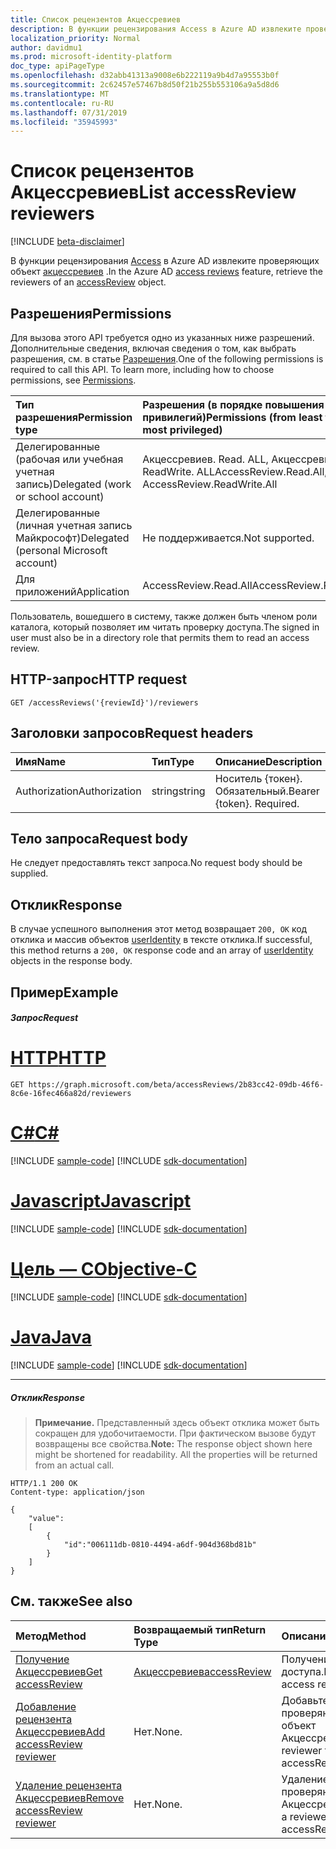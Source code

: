 ```yaml
---
title: Список рецензентов Акцессревиев
description: В функции рецензирования Access в Azure AD извлеките проверяющих объект Акцессревиев.
localization_priority: Normal
author: davidmu1
ms.prod: microsoft-identity-platform
doc_type: apiPageType
ms.openlocfilehash: d32abb41313a9008e6b222119a9b4d7a95553b0f
ms.sourcegitcommit: 2c62457e57467b8d50f21b255b553106a9a5d8d6
ms.translationtype: MT
ms.contentlocale: ru-RU
ms.lasthandoff: 07/31/2019
ms.locfileid: "35945993"
---
```

# <a name="list-accessreview-reviewers"></a><span data-ttu-id="fc518-103">Список рецензентов Акцессревиев</span><span class="sxs-lookup"><span data-stu-id="fc518-103">List accessReview reviewers</span></span>

[!INCLUDE [beta-disclaimer](../../includes/beta-disclaimer.md)]

<span data-ttu-id="fc518-104">В функции рецензирования [Access](../resources/accessreviews-root.md) в Azure AD извлеките проверяющих объект [акцессревиев](../resources/accessreview.md) .</span><span class="sxs-lookup"><span data-stu-id="fc518-104">In the Azure AD [access reviews](../resources/accessreviews-root.md) feature, retrieve the reviewers of an [accessReview](../resources/accessreview.md) object.</span></span>
## <a name="permissions"></a><span data-ttu-id="fc518-105">Разрешения</span><span class="sxs-lookup"><span data-stu-id="fc518-105">Permissions</span></span>
<span data-ttu-id="fc518-p101">Для вызова этого API требуется одно из указанных ниже разрешений. Дополнительные сведения, включая сведения о том, как выбрать разрешения, см. в статье [Разрешения](/graph/permissions-reference).</span><span class="sxs-lookup"><span data-stu-id="fc518-p101">One of the following permissions is required to call this API. To learn more, including how to choose permissions, see [Permissions](/graph/permissions-reference).</span></span>

|<span data-ttu-id="fc518-108">Тип разрешения</span><span class="sxs-lookup"><span data-stu-id="fc518-108">Permission type</span></span>                        | <span data-ttu-id="fc518-109">Разрешения (в порядке повышения привилегий)</span><span class="sxs-lookup"><span data-stu-id="fc518-109">Permissions (from least to most privileged)</span></span>              |
|:--------------------------------------|:---------------------------------------------------------|
|<span data-ttu-id="fc518-110">Делегированные (рабочая или учебная учетная запись)</span><span class="sxs-lookup"><span data-stu-id="fc518-110">Delegated (work or school account)</span></span>     | <span data-ttu-id="fc518-111">Акцессревиев. Read. ALL, Акцессревиев. ReadWrite. ALL</span><span class="sxs-lookup"><span data-stu-id="fc518-111">AccessReview.Read.All, AccessReview.ReadWrite.All</span></span> |
|<span data-ttu-id="fc518-112">Делегированные (личная учетная запись Майкрософт)</span><span class="sxs-lookup"><span data-stu-id="fc518-112">Delegated (personal Microsoft account)</span></span> | <span data-ttu-id="fc518-113">Не поддерживается.</span><span class="sxs-lookup"><span data-stu-id="fc518-113">Not supported.</span></span> |
|<span data-ttu-id="fc518-114">Для приложений</span><span class="sxs-lookup"><span data-stu-id="fc518-114">Application</span></span>                            | <span data-ttu-id="fc518-115">AccessReview.Read.All</span><span class="sxs-lookup"><span data-stu-id="fc518-115">AccessReview.Read.All</span></span>  |


 <span data-ttu-id="fc518-116">Пользователь, вошедшего в систему, также должен быть членом роли каталога, который позволяет им читать проверку доступа.</span><span class="sxs-lookup"><span data-stu-id="fc518-116">The signed in user must also be in a directory role that permits them to read an access review.</span></span>

## <a name="http-request"></a><span data-ttu-id="fc518-117">HTTP-запрос</span><span class="sxs-lookup"><span data-stu-id="fc518-117">HTTP request</span></span>
<!-- { "blockType": "ignored" } -->
```http
GET /accessReviews('{reviewId}')/reviewers
```
## <a name="request-headers"></a><span data-ttu-id="fc518-118">Заголовки запросов</span><span class="sxs-lookup"><span data-stu-id="fc518-118">Request headers</span></span>
| <span data-ttu-id="fc518-119">Имя</span><span class="sxs-lookup"><span data-stu-id="fc518-119">Name</span></span>         | <span data-ttu-id="fc518-120">Тип</span><span class="sxs-lookup"><span data-stu-id="fc518-120">Type</span></span>        | <span data-ttu-id="fc518-121">Описание</span><span class="sxs-lookup"><span data-stu-id="fc518-121">Description</span></span> |
|:-------------|:------------|:------------|
| <span data-ttu-id="fc518-122">Authorization</span><span class="sxs-lookup"><span data-stu-id="fc518-122">Authorization</span></span> | <span data-ttu-id="fc518-123">string</span><span class="sxs-lookup"><span data-stu-id="fc518-123">string</span></span> | <span data-ttu-id="fc518-p102">Носитель \{токен\}. Обязательный.</span><span class="sxs-lookup"><span data-stu-id="fc518-p102">Bearer \{token\}. Required.</span></span> |

## <a name="request-body"></a><span data-ttu-id="fc518-126">Тело запроса</span><span class="sxs-lookup"><span data-stu-id="fc518-126">Request body</span></span>
<span data-ttu-id="fc518-127">Не следует предоставлять текст запроса.</span><span class="sxs-lookup"><span data-stu-id="fc518-127">No request body should be supplied.</span></span>

## <a name="response"></a><span data-ttu-id="fc518-128">Отклик</span><span class="sxs-lookup"><span data-stu-id="fc518-128">Response</span></span>
<span data-ttu-id="fc518-129">В случае успешного выполнения этот метод возвращает `200, OK` код отклика и массив объектов [userIdentity](../resources/useridentity.md) в тексте отклика.</span><span class="sxs-lookup"><span data-stu-id="fc518-129">If successful, this method returns a `200, OK` response code and an array of [userIdentity](../resources/useridentity.md) objects in the response body.</span></span>

## <a name="example"></a><span data-ttu-id="fc518-130">Пример</span><span class="sxs-lookup"><span data-stu-id="fc518-130">Example</span></span>
##### <a name="request"></a><span data-ttu-id="fc518-131">Запрос</span><span class="sxs-lookup"><span data-stu-id="fc518-131">Request</span></span>


# <a name="httptabhttp"></a>[<span data-ttu-id="fc518-132">HTTP</span><span class="sxs-lookup"><span data-stu-id="fc518-132">HTTP</span></span>](#tab/http)
<!-- {
  "blockType": "request",
  "name": "get_accessReview_reviewers"
}-->
```http
GET https://graph.microsoft.com/beta/accessReviews/2b83cc42-09db-46f6-8c6e-16fec466a82d/reviewers
```
# <a name="ctabcsharp"></a>[<span data-ttu-id="fc518-133">C#</span><span class="sxs-lookup"><span data-stu-id="fc518-133">C#</span></span>](#tab/csharp)
[!INCLUDE [sample-code](../includes/snippets/csharp/get-accessreview-reviewers-csharp-snippets.md)]
[!INCLUDE [sdk-documentation](../includes/snippets/snippets-sdk-documentation-link.md)]

# <a name="javascripttabjavascript"></a>[<span data-ttu-id="fc518-134">Javascript</span><span class="sxs-lookup"><span data-stu-id="fc518-134">Javascript</span></span>](#tab/javascript)
[!INCLUDE [sample-code](../includes/snippets/javascript/get-accessreview-reviewers-javascript-snippets.md)]
[!INCLUDE [sdk-documentation](../includes/snippets/snippets-sdk-documentation-link.md)]

# <a name="objective-ctabobjc"></a>[<span data-ttu-id="fc518-135">Цель — C</span><span class="sxs-lookup"><span data-stu-id="fc518-135">Objective-C</span></span>](#tab/objc)
[!INCLUDE [sample-code](../includes/snippets/objc/get-accessreview-reviewers-objc-snippets.md)]
[!INCLUDE [sdk-documentation](../includes/snippets/snippets-sdk-documentation-link.md)]

# <a name="javatabjava"></a>[<span data-ttu-id="fc518-136">Java</span><span class="sxs-lookup"><span data-stu-id="fc518-136">Java</span></span>](#tab/java)
[!INCLUDE [sample-code](../includes/snippets/java/get-accessreview-reviewers-java-snippets.md)]
[!INCLUDE [sdk-documentation](../includes/snippets/snippets-sdk-documentation-link.md)]

---


##### <a name="response"></a><span data-ttu-id="fc518-137">Отклик</span><span class="sxs-lookup"><span data-stu-id="fc518-137">Response</span></span>
><span data-ttu-id="fc518-p103">**Примечание.** Представленный здесь объект отклика может быть сокращен для удобочитаемости. При фактическом вызове будут возвращены все свойства.</span><span class="sxs-lookup"><span data-stu-id="fc518-p103">**Note:** The response object shown here might be shortened for readability. All the properties will be returned from an actual call.</span></span>
<!-- {
  "blockType": "response",
  "truncated": true,
  "@odata.type": "microsoft.graph.userIdentity",
  "isCollection": "true"
} -->
```http
HTTP/1.1 200 OK
Content-type: application/json

{
    "value":
    [
        {
            "id":"006111db-0810-4494-a6df-904d368bd81b"
        }
    ]
}
```

## <a name="see-also"></a><span data-ttu-id="fc518-140">См. также</span><span class="sxs-lookup"><span data-stu-id="fc518-140">See also</span></span>

| <span data-ttu-id="fc518-141">Метод</span><span class="sxs-lookup"><span data-stu-id="fc518-141">Method</span></span>           | <span data-ttu-id="fc518-142">Возвращаемый тип</span><span class="sxs-lookup"><span data-stu-id="fc518-142">Return Type</span></span>    |<span data-ttu-id="fc518-143">Описание</span><span class="sxs-lookup"><span data-stu-id="fc518-143">Description</span></span>|
|:---------------|:--------|:----------|
|[<span data-ttu-id="fc518-144">Получение Акцессревиев</span><span class="sxs-lookup"><span data-stu-id="fc518-144">Get accessReview</span></span>](accessreview-get.md) |  [<span data-ttu-id="fc518-145">Акцессревиев</span><span class="sxs-lookup"><span data-stu-id="fc518-145">accessReview</span></span>](../resources/accessreview.md) |  <span data-ttu-id="fc518-146">Получение проверки доступа.</span><span class="sxs-lookup"><span data-stu-id="fc518-146">Retrieve an access review.</span></span> |
|[<span data-ttu-id="fc518-147">Добавление рецензента Акцессревиев</span><span class="sxs-lookup"><span data-stu-id="fc518-147">Add accessReview reviewer</span></span>](accessreview-addreviewer.md) |     <span data-ttu-id="fc518-148">Нет.</span><span class="sxs-lookup"><span data-stu-id="fc518-148">None.</span></span>   |   <span data-ttu-id="fc518-149">Добавьте проверяющего в объект Акцессревиев.</span><span class="sxs-lookup"><span data-stu-id="fc518-149">Add a reviewer to an accessReview.</span></span> |
|[<span data-ttu-id="fc518-150">Удаление рецензента Акцессревиев</span><span class="sxs-lookup"><span data-stu-id="fc518-150">Remove accessReview reviewer</span></span>](accessreview-removereviewer.md) | <span data-ttu-id="fc518-151">Нет.</span><span class="sxs-lookup"><span data-stu-id="fc518-151">None.</span></span> |   <span data-ttu-id="fc518-152">Удаление проверяющего из Акцессревиев.</span><span class="sxs-lookup"><span data-stu-id="fc518-152">Remove a reviewer from an accessReview.</span></span> |


<!--
{
  "type": "#page.annotation",
  "description": "Get accessReview reviewers",
  "keywords": "",
  "section": "documentation",
  "tocPath": "",
  "suppressions": [
  ]
}
-->
